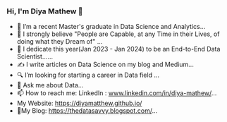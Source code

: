 ### Hi, I'm Diya Mathew 👋

- 🔭 I’m a recent Master's graduate in Data Science and Analytics...
- 🌱 I strongly believe "People are Capable, at any Time in their Lives, of doing what they Dream of" ...
- 🌱 I dedicate this year(Jan 2023 - Jan 2024) to be an End-to-End Data Scientist......
- ✍️ I write articles on Data Science on my blog and Medium...
- :mag: I’m looking for starting a career in Data field ...
- 💬 Ask me about Data...
- 📫 How to reach me: LinkedIn : www.linkedin.com/in/diya-mathew/...
- My Website: https://diyamatthew.github.io/
- :pencil:My Blog: https://thedatasavvy.blogspot.com/...
<!--
**DiyaMatthew/DiyaMatthew** is a ✨ _special_ ✨ repository because its `README.md` (this file) appears on your GitHub profile.

Here are some ideas to get you started:

- 🔭 I’m currently doing Advanced MSc in Dta Science and Analytics...
- 🌱 I’m strongly believe "Learn continually — there’s always one more thing to learn" ...
- 👯 ✍️:pencil: I write articles of Data Science on my blog and Medium...
- 🤔 I’m looking for starting a career in Data field ...
- 💬 Ask me about ...
- 📫 How to reach me: LinkedIn : www.linkedin.com/in/diya-mathew/...
- 😄 My Blog: https://thedatasavvy.blogspot.com/...
- ⚡ Fun fact: ...
-->
